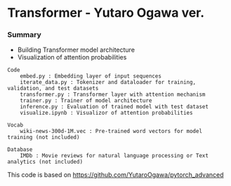 # Transformer - Yutaro Ogawa ver.
### Summary
* Building Transformer model architecture
* Visualization of attention probabilities
~~~
Code
    embed.py : Embedding layer of input sequences
    iterate_data.py : Tokenizer and dataloader for training, validation, and test datasets
    transformer.py : Transformer layer with attention mechanism
    trainer.py : Trainer of model architecture
    inference.py : Evaluation of trained model with test dataset
    visualize.ipynb : Visualizor of attention probabilities

Vocab
    wiki-news-300d-1M.vec : Pre-trained word vectors for model training (not included)

Database
    IMDb : Movie reviews for natural language processing or Text analytics (not included)
~~~
This code is based on <https://github.com/YutaroOgawa/pytorch_advanced>